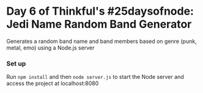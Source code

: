 # Day 6 of Thinkful's #25daysofnode: Jedi Name Random Band Generator 
Generates a random band name and band members based on genre (punk, metal, emo) using a Node.js server

<h3>Set up</h3>
Run <code>npm install</code> and then <code>node server.js</code> to start the Node server and access the project at localhost:8080